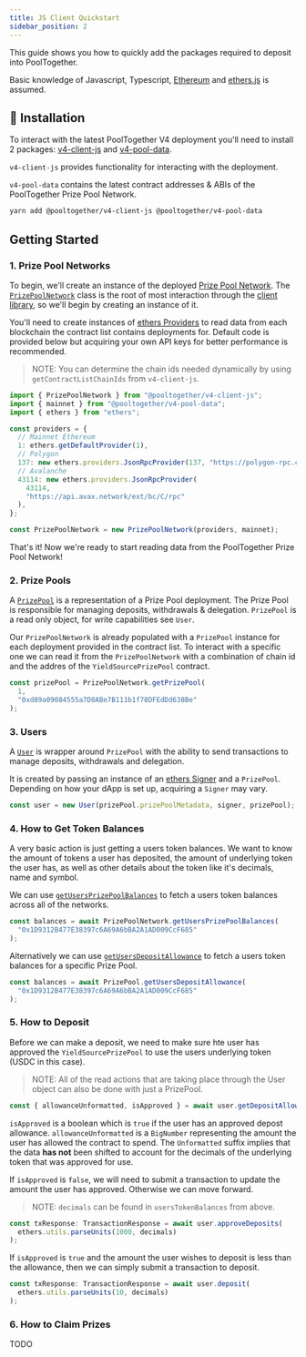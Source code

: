 ```yaml
---
title: JS Client Quickstart
sidebar_position: 2
---
```


This guide shows you how to quickly add the packages required to deposit into PoolTogether.

Basic knowledge of Javascript, Typescript, [Ethereum](https://ethereum.org/en/what-is-ethereum/) and [ethers.js](https://docs.ethers.io/) is assumed.

## 💾 Installation

To interact with the latest PoolTogether V4 deployment you'll need to install 2 packages: [v4-client-js](https://www.npmjs.com/package/@pooltogether/v4-client-js) and [v4-pool-data](https://www.npmjs.com/package/@pooltogether/v4-pool-data).

`v4-client-js` provides functionality for interacting with the deployment.

`v4-pool-data` contains the latest contract addresses & ABIs of the PoolTogether Prize Pool Network.

```bash
yarn add @pooltogether/v4-client-js @pooltogether/v4-pool-data
```

## Getting Started

### 1. Prize Pool Networks

To begin, we'll create an instance of the deployed [Prize Pool Network](/protocol/concepts/prize-pools-network). The [`PrizePoolNetwork`](/protocol/libraries/v4-client-js/Classes/PrizePoolNetwork) class is the root of most interaction through the [client library](/protocol/libraries/v4-client-js/), so we'll begin by creating an instance of it.

You'll need to create instances of [ethers Providers](https://docs.ethers.io/v5/api/providers/) to read data from each blockchain the contract list contains deployments for. Default code is provided below but acquiring your own API keys for better performance is recommended.

> NOTE: You can determine the chain ids needed dynamically by using `getContractListChainIds` from `v4-client-js`.

```js
import { PrizePoolNetwork } from "@pooltogether/v4-client-js";
import { mainnet } from "@pooltogether/v4-pool-data";
import { ethers } from "ethers";

const providers = {
  // Mainnet Ethereum
  1: ethers.getDefaultProvider(1),
  // Polygon
  137: new ethers.providers.JsonRpcProvider(137, "https://polygon-rpc.com"),
  // Avalanche
  43114: new ethers.providers.JsonRpcProvider(
    43114,
    "https://api.avax.network/ext/bc/C/rpc"
  ),
};

const PrizePoolNetwork = new PrizePoolNetwork(providers, mainnet);
```

That's it! Now we're ready to start reading data from the PoolTogether Prize Pool Network!

### 2. Prize Pools

A [`PrizePool`](/protocol/libraries/v4-client-js/Classes/PrizePool) is a representation of a Prize Pool deployment. The Prize Pool is responsible for managing deposits, withdrawals & delegation. `PrizePool` is a read only object, for write capabilities see `User`.

Our `PrizePoolNetwork` is already populated with a `PrizePool` instance for each deployment provided in the contract list. To interact with a specific one we can read it from the `PrizePoolNetwork` with a combination of chain id and the addres of the `YieldSourcePrizePool` contract.

```js
const prizePool = PrizePoolNetwork.getPrizePool(
  1,
  "0xd89a09084555a7D0ABe7B111b1f78DFEdDd638Be"
);
```

### 3. Users

A [`User`](/protocol/libraries/v4-client-js/Classes/User) is wrapper around `PrizePool` with the ability to send transactions to manage deposits, withdrawals and delegation.

It is created by passing an instance of an [ethers Signer](https://docs.ethers.io/v5/api/signer/) and a `PrizePool`. Depending on how your dApp is set up, acquiring a `Signer` may vary.

```js
const user = new User(prizePool.prizePoolMetadata, signer, prizePool);
```

### 4. How to Get Token Balances

A very basic action is just getting a users token balances. We want to know the amount of tokens a user has deposited, the amount of underlying token the user has, as well as other details about the token like it's decimals, name and symbol.

We can use [`getUsersPrizePoolBalances`](/protocol/libraries/v4-client-js/Classes/PrizePoolNetwork#getusersprizepoolbalances) to fetch a users token balances across all of the networks.

```js
const balances = await PrizePoolNetwork.getUsersPrizePoolBalances(
  "0x1D9312B477E38397c6A69A6bBA2A1AD009CcF685"
);
```

Alternatively we can use [`getUsersDepositAllowance`](/protocol/libraries/v4-client-js/Classes/PrizePool#getusersdepositallowance) to fetch a users token balances for a specific Prize Pool.

```js
const balances = await PrizePool.getUsersDepositAllowance(
  "0x1D9312B477E38397c6A69A6bBA2A1AD009CcF685"
);
```

### 5. How to Deposit

Before we can make a deposit, we need to make sure hte user has approved the `YieldSourcePrizePool` to use the users underlying token (USDC in this case).

> NOTE: All of the read actions that are taking place through the User object can also be done with just a PrizePool.

```js
const { allowanceUnformatted, isApproved } = await user.getDepositAllowance();
```

`isApproved` is a boolean which is `true` if the user has an approved depost allowance.
`allowanceUnformatted` is a `BigNumber` representing the amount the user has allowed the contract to spend. The `Unformatted` suffix implies that the data **has not** been shifted to account for the decimals of the underlying token that was approved for use.

If `isApproved` is `false`, we will need to submit a transaction to update the amount the user has approved. Otherwise we can move forward.

> NOTE: `decimals` can be found in `usersTokenBalances` from above.

```js
const txResponse: TransactionResponse = await user.approveDeposits(
  ethers.utils.parseUnits(1000, decimals)
);
```

If `isApproved` is `true` and the amount the user wishes to deposit is less than the allowance, then we can simply submit a transaction to deposit.

```js
const txResponse: TransactionResponse = await user.deposit(
  ethers.utils.parseUnits(10, decimals)
);
```

### 6. How to Claim Prizes

TODO
